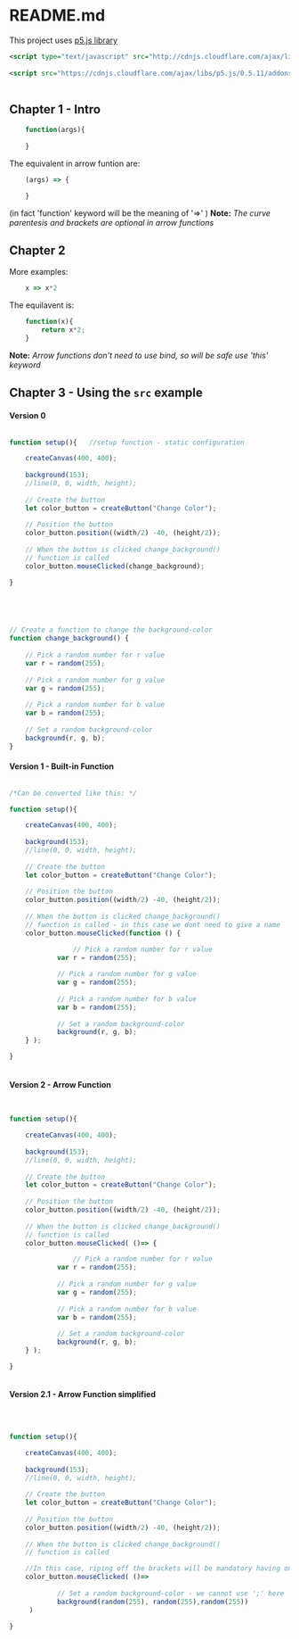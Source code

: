 #	README.md


This project uses [p5.js library](https://p5js.org)  

```xml
<script type="text/javascript" src="http://cdnjs.cloudflare.com/ajax/libs/p5.js/0.4.9/p5.js"></script>
  
<script src="https://cdnjs.cloudflare.com/ajax/libs/p5.js/0.5.11/addons/p5.dom.min.js"></script>
  

```


##	Chapter 1 - Intro

```javascript
	function(args){
	
	}
```
The equivalent in arrow funtion are: 

```javascript
	(args) => {	

	}
```
(in fact 'function' keyword will be the meaning of '=>' )
**Note:** *The curve parentesis  and brackets are optional in arrow functions* 



##	Chapter 2

More examples:

```javascript
	x => x*2
```
The equilavent is:

```javascript
	function(x){
		return x*2;
	} 
```
**Note:**	*Arrow functions don't need to use bind, so will be safe use 'this' keyword*


##  Chapter 3 - Using the `src` example


####	Version 0

```javascript

function setup(){	//setup function - static configuration

  	createCanvas(400, 400);
  
  	background(153);
  	//line(0, 0, width, height); 
   
    // Create the button 
   	let color_button = createButton("Change Color"); 
      
    // Position the button 
    color_button.position((width/2) -40, (height/2)); 
      
    // When the button is clicked change_background() 
    // function is called 
    color_button.mouseClicked(change_background); 

}




   
// Create a function to change the background-color 
function change_background() { 
      
    // Pick a random number for r value 
    var r = random(255); 
      
    // Pick a random number for g value 
    var g = random(255); 
      
    // Pick a random number for b value 
    var b = random(255); 
      
    // Set a random background-color 
    background(r, g, b); 
} 

```


####	Version 1 - Built-in Function

```javascript

/*Can be converted like this: */

function setup(){

  	createCanvas(400, 400);
  
  	background(153);
  	//line(0, 0, width, height); 
   
    // Create the button 
   	let color_button = createButton("Change Color"); 
      
    // Position the button 
    color_button.position((width/2) -40, (height/2)); 
      
    // When the button is clicked change_background() 
    // function is called - in this case we dont need to give a name
    color_button.mouseClicked(function () {

		    	// Pick a random number for r value 
		    var r = random(255); 
		      
		    // Pick a random number for g value 
		    var g = random(255); 
		      
		    // Pick a random number for b value 
		    var b = random(255); 
		      
		    // Set a random background-color 
		    background(r, g, b); 
	} ); 

}



```
####	Version 2 - Arrow Function

```javascript


function setup(){

  	createCanvas(400, 400);
  
  	background(153);
  	//line(0, 0, width, height); 
   
    // Create the button 
   	let color_button = createButton("Change Color"); 
      
    // Position the button 
    color_button.position((width/2) -40, (height/2)); 
      
    // When the button is clicked change_background() 
    // function is called 
    color_button.mouseClicked( ()=> {

		    	// Pick a random number for r value 
		    var r = random(255); 
		      
		    // Pick a random number for g value 
		    var g = random(255); 
		      
		    // Pick a random number for b value 
		    var b = random(255); 
		      
		    // Set a random background-color 
		    background(r, g, b); 
	} ); 

}



```


####	Version 2.1 - Arrow Function simplified

```javascript



function setup(){

  	createCanvas(400, 400);
  
  	background(153);
  	//line(0, 0, width, height); 
   
    // Create the button 
   	let color_button = createButton("Change Color"); 
      
    // Position the button 
    color_button.position((width/2) -40, (height/2)); 
      
    // When the button is clicked change_background() 
    // function is called 

    //In this case, riping off the brackets will be mandatory having one line code! And the normal code line and ';' are not allowed
    color_button.mouseClicked( ()=> 
		      
		    // Set a random background-color - we cannot use ';' here
		    background(random(255), random(255),random(255)) 
	 )

}



